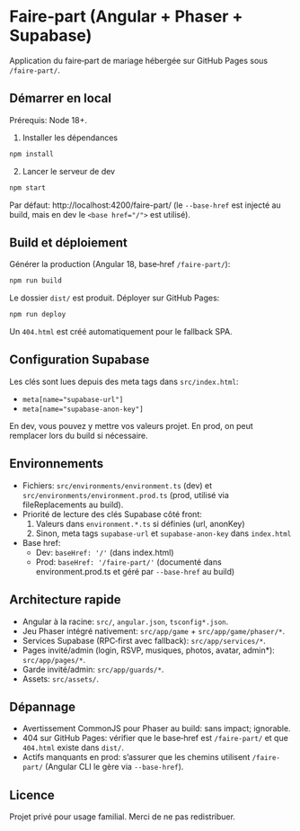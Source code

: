 # Faire‑part (Angular + Phaser + Supabase)

Application du faire‑part de mariage hébergée sur GitHub Pages sous `/faire-part/`.

## Démarrer en local

Prérequis: Node 18+.

1) Installer les dépendances

```bat
npm install
```

2) Lancer le serveur de dev

```bat
npm start
```

Par défaut: http://localhost:4200/faire-part/ (le `--base-href` est injecté au build, mais en dev le `<base href="/">` est utilisé).

## Build et déploiement

Générer la production (Angular 18, base‑href `/faire-part/`):

```bat
npm run build
```

Le dossier `dist/` est produit. Déployer sur GitHub Pages:

```bat
npm run deploy
```

Un `404.html` est créé automatiquement pour le fallback SPA.

## Configuration Supabase

Les clés sont lues depuis des meta tags dans `src/index.html`:

- `meta[name="supabase-url"]`
- `meta[name="supabase-anon-key"]`

En dev, vous pouvez y mettre vos valeurs projet. En prod, on peut remplacer lors du build si nécessaire.

## Environnements

- Fichiers: `src/environments/environment.ts` (dev) et `src/environments/environment.prod.ts` (prod, utilisé via fileReplacements au build).
- Priorité de lecture des clés Supabase côté front:
	1. Valeurs dans `environment.*.ts` si définies (url, anonKey)
	2. Sinon, meta tags `supabase-url` et `supabase-anon-key` dans `index.html`
- Base href:
	- Dev: `baseHref: '/'` (dans index.html)
	- Prod: `baseHref: '/faire-part/'` (documenté dans environment.prod.ts et géré par `--base-href` au build)

## Architecture rapide

- Angular à la racine: `src/`, `angular.json`, `tsconfig*.json`.
- Jeu Phaser intégré nativement: `src/app/game` + `src/app/game/phaser/*`.
- Services Supabase (RPC‑first avec fallback): `src/app/services/*`.
- Pages invité/admin (login, RSVP, musiques, photos, avatar, admin*): `src/app/pages/*`.
- Garde invité/admin: `src/app/guards/*`.
- Assets: `src/assets/`.

## Dépannage

- Avertissement CommonJS pour Phaser au build: sans impact; ignorable.
- 404 sur GitHub Pages: vérifier que le base‑href est `/faire-part/` et que `404.html` existe dans `dist/`.
- Actifs manquants en prod: s’assurer que les chemins utilisent `/faire-part/` (Angular CLI le gère via `--base-href`).

## Licence

Projet privé pour usage familial. Merci de ne pas redistribuer.

